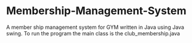 # Membership-Management-System
A member ship management system for GYM written in Java using Java swing.
To run the program the main class is the club_membership.java
